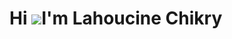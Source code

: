Hi ![](https://user-images.githubusercontent.com/18350557/176309783-0785949b-9127-417c-8b55-ab5a4333674e.gif)I'm Lahoucine Chikry
===============================================================================================================================
